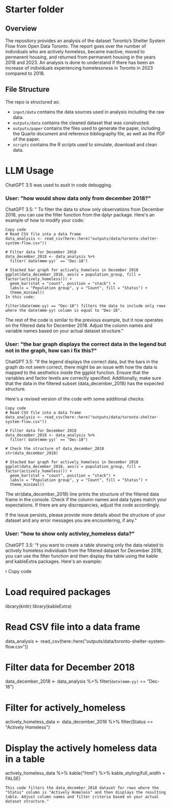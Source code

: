 # Starter folder

## Overview

The repository provides an analysis of the dataset Toronto’s Shelter System Flow from Open Data Toronto. The report goes over the number of individuals who are actively homeless, became inactive, moved to permanent housing, and returned from permanent housing in the years 2018 and 2023. An analysis is done to understand if there has been an increase of individuals experiencing homelessness in Toronto in 2023 compared to 2018. 

## File Structure

The repo is structured as:

-   `input/data` contains the data sources used in analysis including the raw data.
-   `outputs/data` contains the cleaned dataset that was constructed.
-   `outputs/paper` contains the files used to generate the paper, including the Quarto document and reference bibliography file, as well as the PDF of the paper. 
-   `scripts` contains the R scripts used to simulate, download and clean data.

# LLM Usage 

ChatGPT 3.5 was used to assit in code debugging. 

### User: "how would show data only from december 2018?"

ChatGPT 3.5: "
To filter the data to show only observations from December 2018, you can use the filter function from the dplyr package. Here's an example of how to modify your code:

```{r}
Copy code
# Read CSV file into a data frame
data_analysis <- read_csv(here::here("outputs/data/toronto-shelter-system-flow.csv"))

# Filter data for December 2018
data_december_2018 <- data_analysis %>%
  filter(`date(mmm-yy)` == "Dec-18")

# Stacked bar graph for actively_homeless in December 2018
ggplot(data_december_2018, aes(x = population_group, fill = factor(actively_homeless))) +
  geom_bar(stat = "count", position = "stack") +
  labs(x = "Population group", y = "Count", fill = "Status") +
  theme_minimal()
In this code:

filter(date(mmm-yy) == "Dec-18") filters the data to include only rows where the date(mmm-yy) column is equal to "Dec-18".
```

The rest of the code is similar to the previous example, but it now operates on the filtered data for December 2018.
Adjust the column names and variable names based on your actual dataset structure."

### User: "the bar graph displays the correct data in the legend but not in the graph, how can i fix this?"

ChatGPT 3.5: "If the legend displays the correct data, but the bars in the graph do not seem correct, there might be an issue with how the data is mapped to the aesthetics inside the ggplot function. Ensure that the variables and factor levels are correctly specified. Additionally, make sure that the data in the filtered subset (data_december_2018) has the expected structure.

Here's a revised version of the code with some additional checks:

```{r}
Copy code
# Read CSV file into a data frame
data_analysis <- read_csv(here::here("outputs/data/toronto-shelter-system-flow.csv"))

# Filter data for December 2018
data_december_2018 <- data_analysis %>%
  filter(`date(mmm-yy)` == "Dec-18")

# Check the structure of data_december_2018
str(data_december_2018)

# Stacked bar graph for actively_homeless in December 2018
ggplot(data_december_2018, aes(x = population_group, fill = factor(actively_homeless))) +
  geom_bar(stat = "count", position = "stack") +
  labs(x = "Population group", y = "Count", fill = "Status") +
  theme_minimal()
```
The str(data_december_2018) line prints the structure of the filtered data frame in the console. Check if the column names and data types match your expectations. If there are any discrepancies, adjust the code accordingly.

If the issue persists, please provide more details about the structure of your dataset and any error messages you are encountering, if any."

### User: "how to show only activley_homeless data?"

ChatGPT 3.5: "f you want to create a table showing only the data related to actively homeless individuals from the filtered dataset for December 2018, you can use the filter function and then display the table using the kable and kableExtra packages. Here's an example:

r
Copy code
# Load required packages
library(knitr)
library(kableExtra)

# Read CSV file into a data frame
data_analysis <- read_csv(here::here("outputs/data/toronto-shelter-system-flow.csv"))

# Filter data for December 2018
data_december_2018 <- data_analysis %>%
  filter(`date(mmm-yy)` == "Dec-18")

# Filter for actively_homeless
actively_homeless_data <- data_december_2018 %>%
  filter(Status == "Actively Homeless")

# Display the actively homeless data in a table
actively_homeless_data %>%
  kable("html") %>%
  kable_styling(full_width = FALSE)

```
This code filters the data_december_2018 dataset for rows where the "Status" column is "Actively Homeless" and then displays the resulting table. Adjust column names and filter criteria based on your actual dataset structure."

